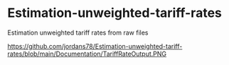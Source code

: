 # Estimation-unweighted-tariff-rates
Estimation unweighted tariff rates from raw files



https://github.com/jordans78/Estimation-unweighted-tariff-rates/blob/main/Documentation/TariffRateOutput.PNG
